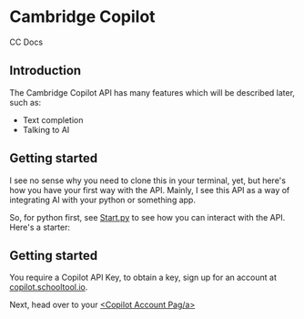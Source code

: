 # Cambridge Copilot
CC Docs

## Introduction
The Cambridge Copilot API has many features which will be described later, such as:
- Text completion
- Talking to AI

## Getting started
I see no sense why you need to clone this in your terminal, yet, but here's how you have your first way with the API.
Mainly, I see this API as a way of integrating AI with your python or something app.

So, for python first, see <a href="start.py">Start.py</a> to see how you can interact with the API.
Here's a starter:

## Getting started
You require a Copilot API Key, to obtain a key, sign up for an account at <a href="https://copilot.schooltool.io">copilot.schooltool.io</a>.

Next, head over to your <a href="https://copilot.schooltool.io/dashboard/account.html"><Copilot Account Pag/a>
